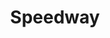 ---
title: "Speedway"
url: /grand-rapids/speedway-plainfield-avenue-northeast-2/
shop: Lebensmittel
---